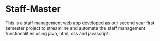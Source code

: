 # Staff-Master
This is a staff management web app developed as our second year first semester project to streamline and automate the staff management functionalities using java, html, css and javascript.
